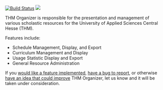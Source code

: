 [![Build Status](https://travis-ci.org/jpbm04/organizer-com_thm_organizer.svg?branch=master)](https://travis-ci.org/jpbm04/organizer-com_thm_organizer)
<a href="http://www.thm.de/organizer">
    <img src="com_thm_organizer/media/images/thm_organizer.png"/>
</a>

THM Organizer is responsible for the presentation and management of various scholastic resources for the University of Applied Sciences Central Hesse (THM).

Features include:
<ul>
    <li>Schedule Management, Display, and Export</li>
    <li>Curriculum Management and Display</li>
    <li>Usage Statistic Display and Export</li>
    <li>General Resource Administration</li>    
</ul>


If you <a href="https://icampus.thm.de/jira/secure/CreateIssue.jspa?pid=10011&issuetype=2">would like a feature implemented</a>, <a href="https://icampus.thm.de/jira/secure/CreateIssue.jspa?pid=10011&issuetype=1">have a bug to report</a>, 
 or otherwise <a href="https://icampus.thm.de/jira/secure/CreateIssue.jspa?pid=10011&issuetype=4">have an idea that could improve</a> THM Organizer,
let us know and it will be taken under consideration.
